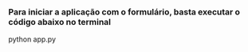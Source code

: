### Para iniciar a aplicação com o formulário, basta executar o código abaixo no terminal
python app.py